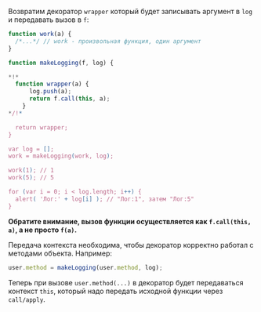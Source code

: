 Возвратим декоратор `wrapper` который будет записывать аргумент в `log` и передавать вызов в `f`:

```js run
function work(a) {
  /*...*/ // work - произвольная функция, один аргумент
}

function makeLogging(f, log) {

*!*
  function wrapper(a) {
      log.push(a);
      return f.call(this, a);
    }
*/!*

  return wrapper;
}

var log = [];
work = makeLogging(work, log);

work(1); // 1
work(5); // 5

for (var i = 0; i < log.length; i++) {
  alert( 'Лог:' + log[i] ); // "Лог:1", затем "Лог:5"
}
```

**Обратите внимание, вызов функции осуществляется как `f.call(this, a)`, а не просто `f(a)`.**

Передача контекста необходима, чтобы декоратор корректно работал с методами объекта. Например:

```js
user.method = makeLogging(user.method, log);
```

Теперь при вызове `user.method(...)` в декоратор будет передаваться контекст `this`, который надо передать исходной функции через `call/apply`.

